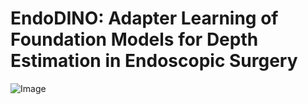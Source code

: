 # EndoDINO: Adapter Learning of Foundation Models for Depth Estimation in Endoscopic Surgery
![Image](https://github.com/ZhangBoowen/EndoDINO/edit/main/architecture.png)
